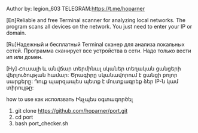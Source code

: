 Author by: legion_603
TELEGRAM:https://t.me/hoparner


[En]Reliable and free Terminal scanner for analyzing local networks. The program scans all devices on the network.
You just need to enter your IP or domain.

[Ru]Надежный и бесплатный Terminal сканер для анализа локальных сетей. Программа сканирует все устройства в сети.
Надо только вести ип или домен.

[Hy] Հուսալի և անվճար տերմինալ սկաներ տեղական ցանցերի վերլուծության համար: Ծրագիրը սկանավորում է ցանցի բոլոր սարքերը:
Դուք պարզապես պետք է մուտքագրեք ձեր IP-ն կամ տիրույթը:




how to use  как исползвать  Ինչպես օգտագործել 
  
1. git clone  https://github.com/hoparner/port.git
2. cd port
3. bash port_checker.sh      
